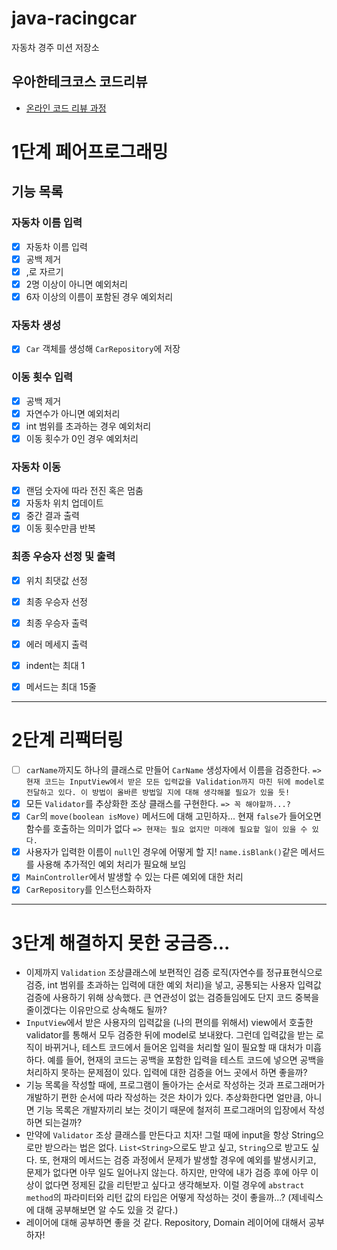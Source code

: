 # java-racingcar

자동차 경주 미션 저장소

## 우아한테크코스 코드리뷰

- [온라인 코드 리뷰 과정](https://github.com/woowacourse/woowacourse-docs/blob/master/maincourse/README.md)

# 1단계 페어프로그래밍

## 기능 목록

### 자동차 이름 입력

- [x] 자동차 이름 입력
- [x] 공백 제거
- [x] ,로 자르기
- [x] 2명 이상이 아니면 예외처리
- [x] 6자 이상의 이름이 포함된 경우 예외처리

### 자동차 생성

- [x] `Car` 객체를 생성해 `CarRepository`에 저장

### 이동 횟수 입력

- [x] 공백 제거
- [x] 자연수가 아니면 예외처리
- [x] int 범위를 초과하는 경우 예외처리
- [x] 이동 횟수가 0인 경우 예외처리

### 자동차 이동

- [x] 랜덤 숫자에 따라 전진 혹은 멈춤
- [x] 자동차 위치 업데이트
- [x] 중간 결과 출력
- [x] 이동 횟수만큼 반복

### 최종 우승자 선정 및 출력

- [x] 위치 최댓값 선정
- [x] 최종 우승자 선정
- [x] 최종 우승자 출력


- [x] 에러 메세지 출력
- [x] indent는 최대 1
- [x] 메서드는 최대 15줄

---

# 2단계 리팩터링

- [ ] `carName`까지도 하나의 클래스로 만들어 `CarName` 생성자에서 이름을
  검증한다. `=> 현재 코드는 InputView에서 받은 모든 입력값을 Validation까지 마친 뒤에 model로 전달하고 있다. 이 방법이 올바른 방법일 지에 대해 생각해볼 필요가 있을 듯!`
- [x] 모든 `Validator`를 추상화한 조상 클래스를 구현한다. `=> 꼭 해야할까...?`
- [x] `Car`의 `move(boolean isMove)` 메서드에 대해 고민하자... 현재 `false`가 들어오면 함수를 호출하는 의미가 없다 `=> 현재는 필요 없지만 미래에 필요할 일이 있을 수 있다.`
- [x] 사용자가 입력한 이름이 `null`인 경우에 어떻게 할 지! `name.isBlank()`같은 메서드를 사용해 추가적인 예외 처리가 필요해 보임
- [x] `MainController`에서 발생할 수 있는 다른 예외에 대한 처리
- [x] `CarRepository`를 인스턴스화하자

---

# 3단계 해결하지 못한 궁금증...

- 이제까지 `Validation` 조상클래스에 보편적인 검증 로직(자연수를 정규표현식으로 검증, int 범위를 초과하는 입력에 대한 예외 처리)을 넣고, 공통되는 사용자 입력값 검증에 사용하기 위해 상속했다. 큰
  연관성이 없는 검증들임에도 단지 코드 중복을 줄이겠다는 이유만으로 상속해도 될까?
- `InputView`에서 받은 사용자의 입력값을 (나의 편의를 위해서) view에서 호출한 validator를 통해서 모두 검증한 뒤에 model로 보내왔다. 그런데 입력값을 받는 로직이 바뀌거나, 테스트
  코드에서 들어온 입력을 처리할 일이 필요할 때 대처가 미흡하다. 예를 들어, 현재의 코드는 공백을 포함한 입력을 테스트 코드에 넣으면 공백을 처리하지 못하는 문제점이 있다. 입력에 대한 검증을 어느 곳에서 하면
  좋을까?
- 기능 목록을 작성할 때에, 프로그램이 돌아가는 순서로 작성하는 것과 프로그래머가 개발하기 편한 순서에 따라 작성하는 것은 차이가 있다. 추상화한다면 얼만큼, 아니면 기능 목록은 개발자끼리 보는 것이기 때문에
  철저히 프로그래머의 입장에서 작성하면 되는걸까?
- 만약에 `Validator` 조상 클래스를 만든다고 치자! 그럴 때에 input을 항상 String으로만 받으라는 법은 없다. `List<String>`으로도 받고 싶고, `String`으로 받고도 싶다. 또,
  현재의 메서드는 검증 과정에서 문제가 발생할 경우에 예외를 발생시키고, 문제가 없다면 아무 일도 일어나지 않는다. 하지만, 만약에 내가 검증 후에 아무 이상이 없다면 정제된 값을 리턴받고 싶다고 생각해보자. 이럴
  경우에 `abstract method`의 파라미터와 리턴 값의 타입은 어떻게 작성하는 것이 좋을까...? (제네릭스에 대해 공부해보면 알 수도 있을 것 같다.)
- 레이어에 대해 공부하면 좋을 것 같다. Repository, Domain 레이어에 대해서 공부하자!